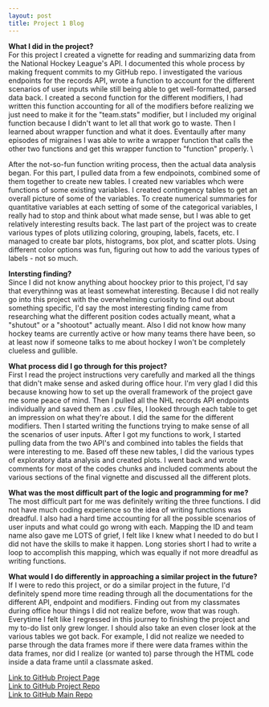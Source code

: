 ```yaml
---
layout: post
title: Project 1 Blog
---
```

**What I did in the project?** \
For this project I created a vignette for reading and summarizing data from the National Hockey League's API. I documented this whole process by making frequent commits to my GitHub repo. I investigated the various endpoints for the records API, wrote a function to account for the different scenarios of user inputs while still being able to get well-formatted, parsed data back. I created a second function for the different modifiers, I had written this function accounting for all of the modifiers before realizing we just need to make it for the "team.stats" modifier, but I included my original function because I didn't want to let all that work go to waste. Then I learned about wrapper function and what it does. Eventaully after many episodes of migraines I was able to write a wrapper function that calls the other two functions and get this wrapper function to "function" properly. \

After the not-so-fun function writing process, then the actual data analysis began. For this part, I pulled data from a few endpoinots, combined some of them together to create new tables. I created new variables whch were functions of some existing variables. I created contingency tables to get an overall picture of some of the variables. To create numerical summaries for quantitative variables at each setting of some of the categorical variables, I really had to stop and think about what made sense, but I was able to get relatively interesting results back. The last part of the project was to create various types of plots utilizing coloring, grouping, labels, facets, etc. I managed to create bar plots, histograms, box plot, and scatter plots. Using different color options was fun, figuring out how to add the various types of labels - not so much. 

**Intersting finding?** \
Since I did not know anything about hoockey prior to this project, I'd say that everythinng was at least somewhat interesting. Because I did not really go into this project with the overwhelming curiosity to find out about something specific, I'd say the most interesting finding came from researching what the different position codes actually meant, what a "shutout" or a "shootout" actually meant. Also I did not know how many hockey teams are currently active or how many teams there have been, so at least now if someone talks to me about hockey I won't be completely clueless and gullible. 

**What process did I go through for this project?** \
First I read the project instructions very carefully and marked all the things that didn't make sense and asked during office hour. I'm very glad I did this because knowing how to set up the overall framework of the project gave me some peace of mind. Then I pulled all the NHL records API endpoints individually and saved them as .csv files, I looked through each table to get an impression on what they're about. I did the same for the different modifiers. Then I started writing the functions trying to make sense of all the scenarios of user inputs. After I got my functions to work, I started pulling data from the two API's and combined into tables the fields that were interesting to me. Based off these new tables, I did the various types of exploratory data analysis and created plots. I went back and wrote comments for most of the codes chunks and included comments about the various sections of the final vignette and discussed all the different plots.  

**What was the most difficult part of the logic and programming for me?** \
The most difficult part for me was definitely writing the three functions. I did not have much coding experience so the idea of writing functions was dreadful. I also had a hard time accounting for all the possible scenarios of user inputs and what could go wrong with each. Mapping the ID and team name also gave me LOTS of grief, I felt like I knew what I needed to do but I did not have the skills to make it happen. Long stories short I had to write a loop to accomplish this mapping, which was equally if not more dreadful as writing functions.  

**What would I do differently in approaching a similar project in the future?** \
If I were to redo this project, or do a similar project in the future, I'd definitely spend more time reading through all the documentations for the different API, endpoint and modifiers. Finding out from my classmates during office hour things I did not realize before, wow that was rough. Everytime I felt like I regressed in this journey to finishing the project and my to-do list only grew longer. I should also take an even closer look at the various tables we got back. For example, I did not realize we needed to parse through the data frames more if there were data frames within the data frames, nor did I realize (or wanted to) parse through the HTML code inside a data frame until a classmate asked. 



[Link to GitHub Project Page](https://siare1023.github.io/ST558-Project1/) \
[Link to GitHub Project Repo](https://github.com/siare1023/ST558-Project1) \
[Link to GitHub Main Repo](https://github.com/siare1023/siare1023.github.io)
